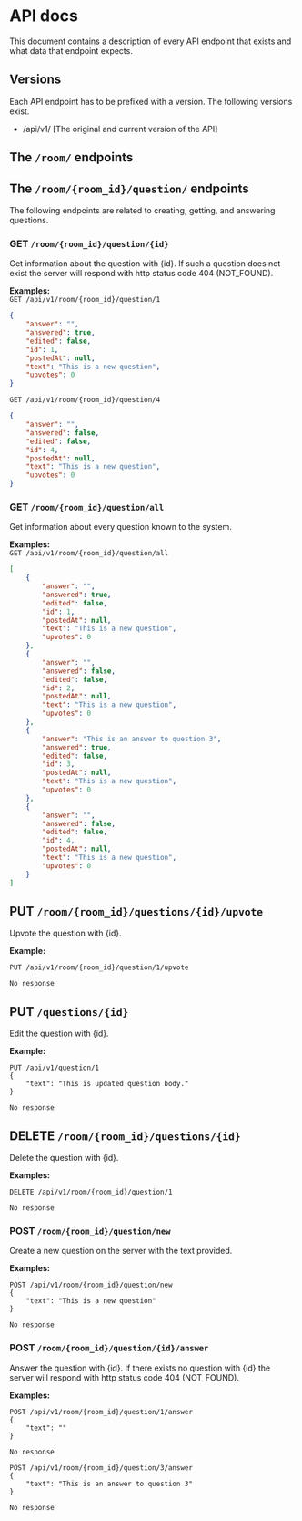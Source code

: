 # API docs
This document contains a description of every API endpoint that exists and what data that endpoint expects.

## Versions
Each API endpoint has to be prefixed with a version. The following versions exist.
- /api/v1/ [The original and current version of the API]


## The `/room/` endpoints

## The `/room/{room_id}/question/` endpoints
The following endpoints are related to creating, getting, and answering questions.

### GET `/room/{room_id}/question/{id}`
Get information about the question with {id}. If such a question does not exist the server will respond with
http status code 404 (NOT_FOUND).

**Examples:**  
`GET /api/v1/room/{room_id}/question/1`
```json
{
    "answer": "",
    "answered": true,
    "edited": false,
    "id": 1,
    "postedAt": null,
    "text": "This is a new question",
    "upvotes": 0
}
```

`GET /api/v1/room/{room_id}/question/4`
```json
{
    "answer": "",
    "answered": false,
    "edited": false,
    "id": 4,
    "postedAt": null,
    "text": "This is a new question",
    "upvotes": 0
}
```
### GET `/room/{room_id}/question/all`
Get information about every question known to the system.

**Examples:**  
`GET /api/v1/room/{room_id}/question/all`
```json
[
    {
        "answer": "",
        "answered": true,
        "edited": false,
        "id": 1,
        "postedAt": null,
        "text": "This is a new question",
        "upvotes": 0
    },
    {
        "answer": "",
        "answered": false,
        "edited": false,
        "id": 2,
        "postedAt": null,
        "text": "This is a new question",
        "upvotes": 0
    },
    {
        "answer": "This is an answer to question 3",
        "answered": true,
        "edited": false,
        "id": 3,
        "postedAt": null,
        "text": "This is a new question",
        "upvotes": 0
    },
    {
        "answer": "",
        "answered": false,
        "edited": false,
        "id": 4,
        "postedAt": null,
        "text": "This is a new question",
        "upvotes": 0
    }
]
```

## PUT `/room/{room_id}/questions/{id}/upvote`
Upvote the question with {id}.

**Example:**
```http request
PUT /api/v1/room/{room_id}/question/1/upvote
```
`No response`

## PUT `/questions/{id}`
Edit the question with {id}.

**Example:**
```http request
PUT /api/v1/question/1
{
    "text": "This is updated question body."
}
```
`No response`

## DELETE `/room/{room_id}/questions/{id}`
Delete the question with {id}.

**Examples:**
```http request
DELETE /api/v1/room/{room_id}/question/1
```
`No response`

### POST `/room/{room_id}/question/new`
Create a new question on the server with the text provided.

**Examples:**  
```http request
POST /api/v1/room/{room_id}/question/new
{
    "text": "This is a new question"
}
```
`No response`

### POST `/room/{room_id}/question/{id}/answer`
Answer the question with {id}. If there exists no question with {id} the server will respond with
http status code 404 (NOT_FOUND).

**Examples:**  
```http request
POST /api/v1/room/{room_id}/question/1/answer
{
    "text": ""
}
```
`No response`

```http request
POST /api/v1/room/{room_id}/question/3/answer
{
    "text": "This is an answer to question 3"
}
```
`No response`
